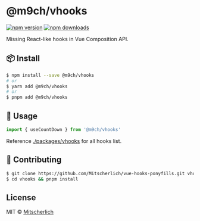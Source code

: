 # @m9ch/vhooks

[![npm version](https://badgen.net/npm/v/@m9ch/vhooks)](https://npm.im/@m9ch/vhooks) [![npm downloads](https://badgen.net/npm/dm/@m9ch/vhooks)](https://npm.im/@m9ch/vhooks)

Missing React-like hooks in Vue Composition API.

## 📦 Install

```bash
$ npm install --save @m9ch/vhooks
# or
$ yarn add @m9ch/vhooks
# or
$ pnpm add @m9ch/vhooks
```

## 🔨 Usage

```ts
import { useCountDown } from '@m9ch/vhooks'
```

Reference [./packages/vhooks](./packages/vhooks/README.md) for all hooks list.

## 🤝 Contributing

```bash
$ git clone https://github.com/Mitscherlich/vue-hooks-ponyfills.git vhooks
$ cd vhooks && pnpm install
```

## License

MIT &copy; [Mitscherlich](https://mitscherlich.me)
